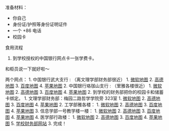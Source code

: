 准备材料：
- 你自己
- 身份证/护照等身份证明证件
- 一个 +86 电话
- 校园卡

食用流程
1. 到学校授权的中国银行网点卡一张学费卡。

和柜员说一下就好啦～

两个网点：
	1. 中国银行武大支行 : （离文理学部财务部很近）
		1. [微软地图](https://cn.maps.windows.com/?form=WNAMSH&entity=local_ypid%3AYN4067x4178807)
		2. [高德地图](https://ditu.amap.com/place/B001B0IRIN)
		3. [百度地图](https://j.map.baidu.com/5f/GPg)
		4. [苹果地图](https://maps.apple.com/?address=%E4%B8%AD%E5%9B%BD%E6%B9%96%E5%8C%97%E7%9C%81%E6%AD%A6%E6%B1%89%E5%B8%82%E6%AD%A6%E6%98%8C%E5%8C%BA%E5%85%AB%E4%B8%80%E8%B7%AF483%E5%8F%B7%E6%AD%A6%E6%B1%89%E5%A4%A7%E5%AD%A6%E4%B8%89%E5%8C%BA%E7%BB%BC%E5%90%88%E6%9C%8D%E5%8A%A1%E5%A4%A7%E6%A5%BC1%E5%B1%82&auid=1117162366138319&ll=30.532872,114.364392&lsp=57879&q=%E4%B8%AD%E5%9B%BD%E9%93%B6%E8%A1%8C(%E6%AD%A6%E5%A4%A7%E6%94%AF%E8%A1%8C)&_ext=CiQKBAgEEAQKBAgFEAMKBAgGEGYKBAgKEAEKBAgbEAMKBAgdEHUSJCmh9habG4Y+QDEmQFNPkpZcQDnh8TL+uIo+QEEgNlIWEphcQA%3D%3D&t=m)
	2. 中国银行珞珈山支行 : （里雅各楼很近）
		1. [微软地图](https://cn.maps.windows.com/?form=WNAMSH&entity=local_ypid%3AYN4067x28777085)
		2. [高德地图](https://ditu.amap.com/place/B001B0IQZ3)
		3. [百度地图](https://j.map.baidu.com/ab/GGg)
		4. [苹果地图](https://maps.apple.com/?address=%E4%B8%AD%E5%9B%BD%E6%B9%96%E5%8C%97%E7%9C%81%E6%AD%A6%E6%B1%89%E5%B8%82%E6%AD%A6%E6%98%8C%E5%8C%BA%E4%B8%9C%E6%B9%96%E5%8D%97%E8%B7%AF8%E5%8F%B7&auid=1117162366137615&ll=30.541779,114.358689&lsp=57879&q=%E4%B8%AD%E5%9B%BD%E9%93%B6%E8%A1%8C(%E7%8F%9E%E7%8F%88%E5%B1%B1%E6%94%AF%E8%A1%8C)&_ext=CiQKBAgEEAQKBAgFEAMKBAgGEGYKBAgKEAEKBAgbEAMKBAgdEHUSJCk6q8BVY4g+QDHZoDXfNJZcQDl6pty4AI0+QEHTljSmtJdcQA%3D%3D&t=m)
2. 到学校的财务部把你的校园卡和储蓄卡绑定。
	1. 文理学部财务部：梅园二路哲学学院旁 323室
		1. [微软地图](https://cn.maps.windows.com/?form=WNAMSH&entity=local_ypid%3AYN4067x16054890419857174742)
		2. [高德地图](https://ditu.amap.com/place/B001B1DIFU)
		3. [百度地图](https://j.map.baidu.com/18/52g)
		4. [苹果地图](https://maps.apple.com/?address=%E4%B8%AD%E5%9B%BD%E6%B9%96%E5%8C%97%E7%9C%81%E6%AD%A6%E6%B1%89%E5%B8%82%E6%AD%A6%E6%98%8C%E5%8C%BA%E7%8F%9E%E7%8F%88%E5%B1%B116%E5%8F%B7%E6%AD%A6%E6%B1%89%E5%A4%A7%E5%AD%A6&auid=1117162367572890&ll=30.536933,114.366311&lsp=57879&q=%E6%AD%A6%E6%B1%89%E5%A4%A7%E5%AD%A6%E8%B4%A2%E5%8A%A1%E9%83%A8&_ext=CioKBAgDEAgKBAgEEAQKBAgFEAMKBAgFEAMKBAgGEBkKBAgKEAEKBAgbEAMSJCkjbZ6vHok+QDHgUP6OVJdcQDnnh1Zi2Yk+QEF7YMFdipdcQA%3D%3D&t=m)
	2. 工学部雅各楼：
		1. [微软地图](https://cn.maps.windows.com/?form=WNAMSH&entity=local_ypid%3AYN4067x7712523838300717973)
		2. [高德地图](https://ditu.amap.com/place/B001B1H2DE)
		3. [百度地图](https://j.map.baidu.com/5d/BUg)
		4. [苹果地图](https://maps.apple.com/?address=%E4%B8%AD%E5%9B%BD%E6%B9%96%E5%8C%97%E7%9C%81%E6%AD%A6%E6%B1%89%E5%B8%82%E6%AD%A6%E6%98%8C%E5%8C%BA%E7%8F%9E%E7%8F%88%E5%B1%B116%E5%8F%B7%E6%AD%A6%E6%B1%89%E5%A4%A7%E5%AD%A6&auid=1117162367738690&ll=30.542958,114.360321&lsp=57879&q=%E6%AD%A6%E6%B1%89%E5%A4%A7%E5%AD%A6%E9%9B%85%E5%90%84%E6%A5%BC&_ext=CiUKBAgDEAgKBAgEEAQKBAgFEAMKBAgFEAMKBQgGEN8BCgQIGxADEiQpSx91AImJPkAxu9+nSseWXEA5G0NFECKMPkBBFiZN42uXXEA%3D&t=m)
	3. 信息学部一号教学楼一楼：
		1. [微软地图](https://cn.maps.windows.com/?form=WNAMSH&entity=local_ypid%3AYN4067x4913607496381048287)
		2. [高德地图](https://ditu.amap.com/place/B001B1BXVT)
		3. [百度地图](https://j.map.baidu.com/7b/JZg)
		4. [苹果地图](https://maps.apple.com/?address=%E4%B8%AD%E5%9B%BD%E6%B9%96%E5%8C%97%E7%9C%81%E6%AD%A6%E6%B1%89%E5%B8%82%E6%B4%AA%E5%B1%B1%E5%8C%BA%E7%8F%9E%E5%96%BB%E8%B7%AF%E5%8D%8E%E4%B8%AD%E5%B8%88%E8%8C%83%E5%A4%A7%E5%AD%A6%E6%AD%A3%E9%97%A8%E5%AF%B9%E9%9D%A2%E6%AD%A6%E6%B1%89%E5%A4%A7%E5%AD%A6%E4%BF%A1%E6%81%AF%E5%AD%A6%E9%83%A8&auid=1117162367499593&ll=30.526455,114.361326&lsp=57879&q=%E6%AD%A6%E6%B1%89%E5%A4%A7%E5%AD%A6%E4%BF%A1%E6%81%AF%E5%AD%A6%E9%83%A81%E5%8F%B7%E6%95%99%E5%AD%A6%E6%A5%BC&_ext=CiUKBAgDEAgKBAgEEAQKBAgFEAMKBAgFEAMKBQgGEN8BCgQIGxADEiQpa5oy/GyEPkAxk05jG+SWXEA554dWYtmJPkBBFiZN42uXXEA%3D&t=m)
	4. 医学部行政楼：
		1. [微软地图](https://cn.maps.windows.com/?form=WNAMSH&entity=local_ypid%3AYN4067x4693529172507999543)
		2. [高德地图](https://ditu.amap.com/place/B0FFG56PIW)
		3. [百度地图](https://j.map.baidu.com/fc/i2g)
		4. [苹果地图](https://maps.apple.com/?address=%E4%B8%AD%E5%9B%BD%E6%B9%96%E5%8C%97%E7%9C%81%E6%AD%A6%E6%B1%89%E5%B8%82%E6%AD%A6%E6%98%8C%E5%8C%BA%E4%B8%9C%E6%B9%96%E8%B7%AF115%E5%8F%B7%E6%AD%A6%E6%B1%89%E5%A4%A7%E5%AD%A6%E5%8C%BB%E5%AD%A6%E9%83%A8&auid=1118368613718968&ll=30.553943,114.356972&lsp=57879&q=%E6%AD%A6%E6%B1%89%E5%A4%A7%E5%AD%A6%E5%8C%BB%E5%AD%A6%E9%83%A8%E8%A1%8C%E6%94%BF%E6%A5%BC&_ext=CioKBAgDEAgKBAgEEAQKBAgFEAMKBAgFEAMKBAgGEBkKBAgKEAEKBAgbEAMSJCm85hD9n40+QDFdOuxempZcQDkz4HHFAI4+QEGz4D89CpdcQA%3D%3D&t=m)
	5. [学校财务部网站](http://finance.whu.edu.cn/)
3. 完成！
